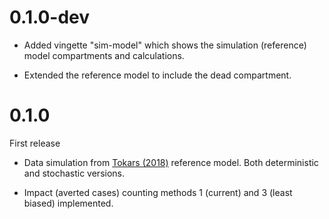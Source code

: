 # 0.1.0-dev

* Added vingette "sim-model" which shows the simulation (reference) model compartments and calculations.

* Extended the reference model to include the dead compartment.

# 0.1.0

First release

* Data simulation from [Tokars (2018)](https://doi.org/10.1016/j.vaccine.2018.10.026) reference model. Both deterministic and stochastic versions.

* Impact (averted cases) counting methods 1 (current) and 3 (least biased) implemented.
